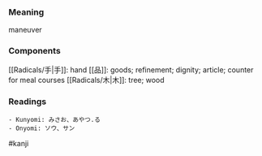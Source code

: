 ### Meaning

maneuver

### Components

[[Radicals/手|手]]: hand [[品]]: goods; refinement; dignity; article; counter for meal courses [[Radicals/木|木]]: tree; wood

### Readings

```
- Kunyomi: みさお、あやつ.る
- Onyomi: ソウ、サン
```

#kanji